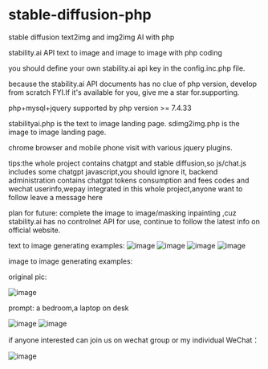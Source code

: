 # stable-diffusion-php

stable diffusion text2img and img2img AI with php 

stability.ai API text to image and image to image with php coding

you should define your own stability.ai api key in the config.inc.php file.

because the stability.ai API documents has no clue of php version, develop from scratch FYI.If it's available for you, give me a star for.supporting.

php+mysql+jquery
supported by php version >= 7.4.33

stabilityai.php is the text to image landing page.
sdimg2img.php is the image to image landing page. 

chrome browser and mobile phone visit with various jquery plugins.

tips:the whole project contains chatgpt and stable diffusion,so js/chat.js includes some chatgpt javascript,you should ignore it, backend administration contains chatgpt tokens consumption and fees codes and wechat userinfo,wepay integrated in this whole project,anyone want to follow leave a message here

plan for future:
complete the image to image/masking inpainting ,cuz stability.ai has no controlnet API for use, continue to follow the latest info on official website.

text to image generating examples:
![image](https://github.com/frankchieng/stable-diffusion-php/blob/main/assets/%E5%BE%AE%E4%BF%A1%E5%9B%BE%E7%89%87_20230511202653.jpg)
![image](https://github.com/frankchieng/stable-diffusion-php/blob/main/assets/%E5%BE%AE%E4%BF%A1%E5%9B%BE%E7%89%87_20230511232607.jpg)
![image](https://github.com/frankchieng/stable-diffusion-php/blob/main/assets/%E5%BE%AE%E4%BF%A1%E5%9B%BE%E7%89%87_20230511232614.jpg)
![image](https://github.com/frankchieng/stable-diffusion-php/blob/main/assets/%E5%BE%AE%E4%BF%A1%E5%9B%BE%E7%89%87_20230511232621.jpg)

image to image generating examples:

original pic:

![image](https://github.com/frankchieng/stable-diffusion-php/blob/main/assets/ofo1Z5p46CxExkkA7HdQAyUBpOfg_20230512000111_4280277550.png)

prompt: a bedroom,a laptop on desk

![image](https://github.com/frankchieng/stable-diffusion-php/blob/main/assets/ofo1Z5p46CxExkkA7HdQAyUBpOfg_20230512000746_1057778417.png)
![image](https://github.com/frankchieng/stable-diffusion-php/blob/main/assets/ofo1Z5p46CxExkkA7HdQAyUBpOfg_20230512000746_4223862173.png)

if anyone interested can join us on wechat group or my individual WeChat：

![image](https://github.com/frankchieng/imagegeneration/blob/main/wechat.jpg)


